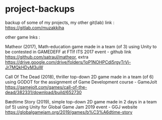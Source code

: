 # project-backups

backup of some of my projects, my other git(lab) link : https://gitlab.com/muzakkiha

other game lnks :

Matheor (2017), Math-education game made in a team (of 3) using Unity to be contested in GAMEDEFF at FTIf ITS 2017 event - github link https://github.com/satraul/matheor, extra https://drive.google.com/drive/folders/1oP1NOHPCdi5rgyTrVi-Jr7MQkHDyM3uW

Call Of The Dead (2018), thriller top-down 2D game made in a team (of 6) using GODOT for the assignment of Game Development course - GameJolt https://gamejolt.com/games/call-of-the-dead/382331/download/build/652730 

Bædtime Story (2019), simple top-down 2D game made in 2 days in a team (of 5) using Unity for Global Game Jam 2019 event - GGJ website https://globalgamejam.org/2019/games/b%C3%A6dtime-story 
